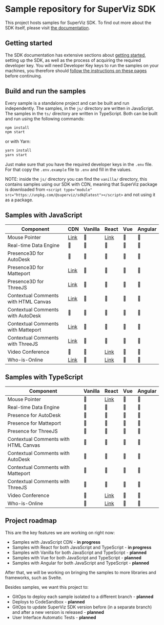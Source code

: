 # Sample repository for SuperViz SDK

This project hosts samples for SuperViz SDK. To find out more about the SDK itself, please visit [the documentation](https://docs.superviz.com/).

## Getting started

The SDK documentation has extensive sections about [getting started](https://docs.superviz.com/getting-started/quickstart), setting up the SDK, as well as the process of acquiring the required developer key. You will need Developer Key keys to run the samples on your machines, you therefore should [follow the instructions on these pages](https://docs.superviz.com/getting-started/setting-account) before continuing.

## Build and run the samples

Every sample is a standalone project and can be built and run independently. The samples, in the `js/` directory are written in JavaScript. The samples in the `ts/` directory are written in TypeScript. Both can be built and run using the following commands:

```bash
npm install
npm start
```

or with Yarn:

```bash
yarn install
yarn start
```

Just make sure that you have the required developer keys in the `.env` file. For that copy the `.env.example` file to `.env` and fill in the values.

NOTE: inside the `js/` directory you can find the `vanilla/` directory, this contains samples using our SDK with CDN, meaning that SuperViz package is downloaded from `<script type="module" src="https://unpkg.com/@superviz/sdk@latest"></script>` and not using it as a package.

## Samples with JavaScript

| Component                            | CDN                                             | Vanilla | React                               | Vue | Angular |
| ------------------------------------ | ----------------------------------------------- | ------- | ----------------------------------- | --- | ------- |
| Mouse Pointer                        | [Link](/js/cdn/mouse-pointers/)                 | 🔄️     | [Link](/js/react/mouse-pointers/)   | 🔄️ | 🔄️     |
| Real-time Data Engine                | 🔄️                                             | 🔄️     | 🔄️                                 | 🔄️ | 🔄️     |
| Presence3D for AutoDesk              | 🔄️                                             | 🔄️     | 🔄️                                 | 🔄️ | 🔄️     |
| Presence3D for Matteport             | [Link](/js/cdn/matterport/)                     | 🔄️     | 🔄️                                 | 🔄️ | 🔄️     |
| Presence3D for ThreeJS               | [Link](/js/cdn/threejs/)                        | 🔄️     | 🔄️                                 | 🔄️ | 🔄️     |
| Contextual Comments with HTML Canvas | [Link](/js/cdn/contextual-comments-html/)       | 🔄️     | 🔄️                                 | 🔄️ | 🔄️     |
| Contextual Comments with AutoDesk    | 🔄️                                             | 🔄️     | 🔄️                                 | 🔄️ | 🔄️     |
| Contextual Comments with Matteport   | [Link](/js/cdn/contextual-comments-matterport/) | 🔄️     | 🔄️                                 | 🔄️ | 🔄️     |
| Contextual Comments with ThreeJS     | [Link](/js/cdn/contextual-comments-threejs/)    | 🔄️     | 🔄️                                 | 🔄️ | 🔄️     |
| Video Conference                     | 🔄️                                             | 🔄️     | [Link](/js/react/video-conference/) | 🔄️ | 🔄️     |
| Who-is-Online                        | [Link](/js/cdn/who-is-online/)                  | 🔄️     | [Link](/js/react/who-is-online/)    | 🔄️ | 🔄️     |

## Samples with TypeScript

| Component                            | Vanilla | React                               | Vue | Angular |
| ------------------------------------ | ------- | ----------------------------------- | --- | ------- |
| Mouse Pointer                        | 🔄️     | [Link](/ts/react/mouse-pointers/)   | 🔄️ | 🔄️     |
| Real-time Data Engine                | 🔄️     | 🔄️                                 | 🔄️ | 🔄️     |
| Presence for AutoDesk                | 🔄️     | 🔄️                                 | 🔄️ | 🔄️     |
| Presence for Matteport               | 🔄️     | 🔄️                                 | 🔄️ | 🔄️     |
| Presence for ThreeJS                 | 🔄️     | 🔄️                                 | 🔄️ | 🔄️     |
| Contextual Comments with HTML Canvas | 🔄️     | 🔄️                                 | 🔄️ | 🔄️     |
| Contextual Comments with AutoDesk    | 🔄️     | 🔄️                                 | 🔄️ | 🔄️     |
| Contextual Comments with Matteport   | 🔄️     | 🔄️                                 | 🔄️ | 🔄️     |
| Contextual Comments with ThreeJS     | 🔄️     | 🔄️                                 | 🔄️ | 🔄️     |
| Video Conference                     | 🔄️     | [Link](/ts/react/video-conference/) | 🔄️ | 🔄️     |
| Who-is-Online                        | 🔄️     | [Link](/ts/react/who-is-online/)    | 🔄️ | 🔄️     |

## Project roadmap

This are the key features we are working on right now:

- Samples with JavaScript CDN - **in progress**
- Samples with React for both JavaScript and TypeScript - **in progress**
- Samples with Vanilla for both JavaScript and TypeScript - **planned**
- Samples with Vue for both JavaScript and TypeScript - **planned**
- Samples with Angular for both JavaScript and TypeScript - **planned**

After that, we will be working on bringing the samples to more libraries and frameworks, such as Svelte.

Besides samples, we want this project to:

- GitOps to deploy each sample isolated to a different branch - **planned**
- Deploys to CodeSandbox - **planned**
- GitOps to update SuperViz SDK version before (in a separate branch) and after a new version is released - **planned**
- User Interface Automatic Tests - **planned**
